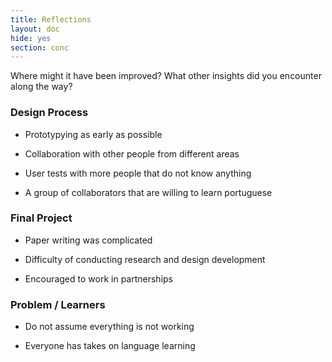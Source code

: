 ```yaml
---
title: Reflections
layout: doc
hide: yes
section: conc
---
```


Where might it have been improved? What other insights did you encounter along the way? 

### Design Process

* Prototypying as early as possible

* Collaboration with other people from different areas

* User tests with more people that do not know anything

* A group of collaborators that are willing to learn portuguese

### Final Project

* Paper writing was complicated

* Difficulty of conducting research and design development

* Encouraged to work in partnerships

### Problem / Learners

* Do not assume everything is not working

* Everyone has takes on language learning
